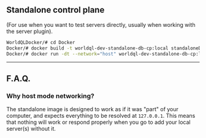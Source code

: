 ## Standalone control plane
(For use when you want to test servers directly, usually when working with the server plugin).
```bash
WorldQLDocker/# cd Docker 
Docker/# docker build -t worldql-dev-standalone-db-cp:local standaloneDBControlPlane.dockerfile
Docker/# docker run -dt --network="host" worldql-dev-standalone-db-cp:local
```

---

## F.A.Q.
### Why host mode networking?
The standalone image is designed to work as if it was "part" of your computer, and expects everything to be resolved at `127.0.0.1`.  This means that nothing will work or respond properly when you go to add your local server(s) without it.
